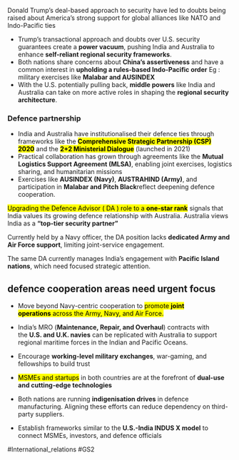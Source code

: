 Donald Trump’s deal-based approach to security have led to doubts being raised about America’s strong support for global alliances like NATO and Indo-Pacific ties

- Trump’s transactional approach and doubts over U.S. security guarantees create a **power vacuum**, pushing India and Australia to enhance **self-reliant regional security frameworks**.
- Both nations share concerns about **China’s assertiveness** and have a common interest in **upholding a rules-based Indo-Pacific order** Eg : military exercises like **Malabar and AUSINDEX**
- With the U.S. potentially pulling back, **middle powers** like India and Australia can take on more active roles in shaping the **regional security architecture**.

### Defence partnership

- India and Australia have institutionalised their defence ties through frameworks like the <mark class="hltr-boom-bam">**Comprehensive Strategic Partnership (CSP) 2020**</mark> and the <mark class="hltr-boom-bam">**2+2 Ministerial Dialogue**</mark> (launched in 2021)
- Practical collaboration has grown through agreements like the **Mutual Logistics Support Agreement (MLSA)**, enabling joint exercises, logistics sharing, and humanitarian missions
- Exercises like **AUSINDEX (Navy)**, **AUSTRAHIND (Army)**, and participation in **Malabar and Pitch Black**reflect deepening defence cooperation.

<mark style="background: FFFF2E;">Upgrading the Defence Advisor ( DA ) role to a **one-star rank**</mark> signals that India values its growing defence relationship with Australia. Australia views India as a **“top-tier security partner”**

Currently held by a Navy officer, the DA position lacks **dedicated Army and Air Force support**, limiting joint-service engagement.

The same DA currently manages India’s engagement with **Pacific Island nations**, which need focused strategic attention.

## **defence cooperation areas need urgent focus**

- Move beyond Navy-centric cooperation to <mark style="background: FFFF2E;">promote **joint operations** across the Army, Navy, and Air Force.</mark>
- India’s MRO (**Maintenance, Repair, and Overhaul**) contracts with the **U.S. and U.K. navies** can be replicated with Australia to support regional maritime forces in the Indian and Pacific Oceans.
- Encourage **working-level military exchanges**, war-gaming, and fellowships to build trust


- <mark style="background: FFFF2E;">MSMEs and startups</mark> in both countries are at the forefront of **dual-use and cutting-edge technologies**
- Both nations are running **indigenisation drives** in defence manufacturing. Aligning these efforts can reduce dependency on third-party suppliers.
- Establish frameworks similar to the **U.S.-India INDUS X model** to connect MSMEs, investors, and defence officials

#International_relations #GS2 


